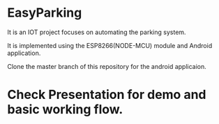 # EasyParking

It is an IOT project focuses on automating the parking system. 

It is implemented using the ESP8266(NODE-MCU) module and Android application.

Clone the master branch of this repository for the android applicaion.

# Check Presentation for demo and basic working flow.
